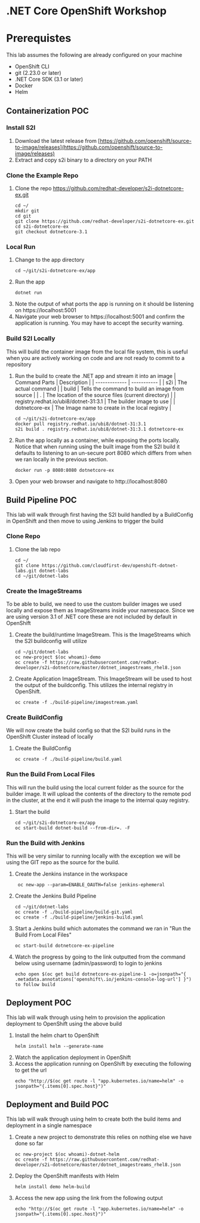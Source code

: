 # .NET Core OpenShift Workshop

# Prerequistes
This lab assumes the following are already configured on your machine
* OpenShift CLI
* git (2.23.0 or later)
* .NET Core SDK (3.1 or later)
* Docker 
* Helm

## Containerization POC

### Install S2I
1. Download the latest release from [https://github.com/openshift/source-to-image/releases](https://github.com/openshift/source-to-image/releases)
1. Extract and copy s2i binary to a directory on your PATH

### Clone the Example Repo
1. Clone the repo https://github.com/redhat-developer/s2i-dotnetcore-ex.git
    ```
    cd ~/
    mkdir git
    cd git
    git clone https://github.com/redhat-developer/s2i-dotnetcore-ex.git
    cd s2i-dotnetcore-ex
    git checkout dotnetcore-3.1
    ```

### Local Run
1. Change to the app directory
    ```
    cd ~/git/s2i-dotnetcore-ex/app
    ```
1. Run the app
    ```
    dotnet run
    ```
1. Note the output of what ports the app is running on it should be listening on https://localhost:5001
1. Navigate your web browser to https://localhost:5001 and confirm the application is running.  You may have to accept the security warning.

### Build S2I Locally
This will build the container image from the local file system, this is useful when you are actively working on code and are not ready to commit to a repository
1. Run the build to create the .NET app and stream it into an image
    | Command Parts | Description |
    | ------------- | ----------- |
    | s2i           | The actual command |
    | build         | Tells the command to build an image from source |
    | .             | The location of the source files (current directory) |
    | registry.redhat.io/ubi8/dotnet-31:3.1 | The builder image to use |
    | dotnetcore-ex | The Image name to create in the local registry |
    ```
    cd ~/git/s2i-dotnetcore-ex/app
    docker pull registry.redhat.io/ubi8/dotnet-31:3.1
    s2i build . registry.redhat.io/ubi8/dotnet-31:3.1 dotnetcore-ex
    ```
1. Run the app locally as a container, while exposing the ports locally.  Notice that when running using the built image from the S2I build it defaults to listening to an un-secure port 8080 which differs from when we ran locally in the previous section.
    ```
    docker run -p 8080:8080 dotnetcore-ex
    ```
1. Open your web browser and navigate to http://localhost:8080

## Build Pipeline POC
This lab will walk through first having the S2I build handled by a BuildConfig in OpenShift and then move to using Jenkins to trigger the build

### Clone Repo
1. Clone the lab repo
    ```
    cd ~/
    git clone https://github.com/cloudfirst-dev/openshift-dotnet-labs.git dotnet-labs
    cd ~/git/dotnet-labs
    ```

### Create the ImageStreams
To be able to build, we need to use the custom builder images we used locally and expose them as ImageStreams inside your namespace.  Since we are using version 3.1 of .NET core these are not included by default in OpenShift

1. Create the build/runtime ImageStream.  This is the ImageStreams which the S2I buildconfig will utilize
    ```
    cd ~/git/dotnet-labs
    oc new-project $(oc whoami)-demo
    oc create -f https://raw.githubusercontent.com/redhat-developer/s2i-dotnetcore/master/dotnet_imagestreams_rhel8.json
    ```
1. Create Application ImageStream.  This ImageStream will be used to host the output of the buildconfig.  This utilizes the internal registry in OpenShift.
    ```
    oc create -f ./build-pipeline/imagestream.yaml
    ```

### Create BuildConfig
We will now create the build config so that the S2I build runs in the OpenShift Cluster instead of locally

1. Create the BuildConfig
    ```
    oc create -f ./build-pipeline/build.yaml
    ```

### Run the Build From Local Files
This will run the build using the local current folder as the source for the builder image.  It will upload the contents of the directory to the remote pod in the cluster, at the end it will push the image to the internal quay registry.

1. Start the build
    ```
    cd ~/git/s2i-dotnetcore-ex/app
    oc start-build dotnet-build --from-dir=. -F
    ```

### Run the Build with Jenkins
This will be very similar to running locally with the exception we will be using the GIT repo as the source for the build.

1. Create the Jenkins instance in the workspace
    ```
     oc new-app --param=ENABLE_OAUTH=false jenkins-ephemeral
    ```
1. Create the Jenkins Build Pipeline
    ```
    cd ~/git/dotnet-labs
    oc create -f ./build-pipeline/build-git.yaml
    oc create -f ./build-pipeline/jenkins-build.yaml
    ```
1. Start a Jenkins build which automates the command we ran in "Run the Build From Local Files"
    ```
    oc start-build dotnetcore-ex-pipeline
    ```
1. Watch the progress by going to the link outputted from the command below using username (admin/password) to login to jenkins
    ```
    echo open $(oc get build dotnetcore-ex-pipeline-1 -o=jsonpath="{ .metadata.annotations['openshift\.io/jenkins-console-log-url'] }") to follow build
    ```

## Deployment POC
This lab will walk through using helm to provision the application deployment to OpenShift using the above build

1. Install the helm chart to OpenShift
    ```
    helm install helm --generate-name
    ```
1. Watch the application deployment in OpenShift
1. Access the application running on OpenShift by executing the following to get the url
    ```
    echo "http://$(oc get route -l "app.kubernetes.io/name=helm" -o jsonpath="{.items[0].spec.host}")"
    ```

## Deployment and Build POC
This lab will walk through using helm to create both the build items and deployment in a single namespace

1. Create a new project to demonstrate this relies on nothing else we have done so far
    ```
    oc new-project $(oc whoami)-dotnet-helm
    oc create -f https://raw.githubusercontent.com/redhat-developer/s2i-dotnetcore/master/dotnet_imagestreams_rhel8.json
    ```
1. Deploy the OpenShift manifests with Helm
    ```
    helm install demo helm-build
    ```
1. Access the new app using the link from the following output
    ```
    echo "http://$(oc get route -l "app.kubernetes.io/name=helm" -o jsonpath="{.items[0].spec.host}")"
    ```